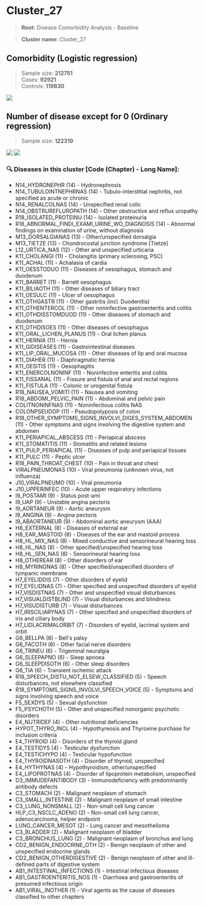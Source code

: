 # Cluster_27

> **Root:** Disease Comorbidity Analysis - Baseline

> **Cluster name:** Cluster_27  

## Comorbidity (Logistic regression)
> Sample size: **212751**  
> Cases: **92921**  
> Controls: **119830**
<img src="/Cluster/Figures/Incidence/LG/Cluster_27.png" />
<CsvTable src="/public/Cluster/Data/Incidence/LG/LG_Cluster_27.csv" label="🔍 View full results" />

## Number of disease except for 0 (Ordinary regression)
> Sample size: **122319**
<img src="/Cluster/Figures/Incidence/Histogram/Cluster_27_in.png" />
<CsvTable src="/public/Cluster/Data/Incidence/Histogram/Cluster_27_in.csv" label="🔍 View full results" />

<img src="/Cluster/Figures/Incidence/ORD/Cluster_27.png" />
<CsvTable src="/public/Cluster/Data/Incidence/ORD/ORD_Cluster_27.csv" label="🔍 View full results" />

### 🔍 Diseases in this cluster [Code (Chapter) - Long Name]:
- N14_HYDRONEPHR (14) - Hydronephrosis
- N14_TUBULOINTNEPHRNAS (14) - Tubulo-interstitial nephritis, not specified as acute or chronic
- N14_RENALCOLNAS (14) - Unspecified renal colic
- N14_OBSTRUREFLUROPATH (14) - Other obstructive and reflux uropathy
- R18_ISOLATED_PROTEINU (14) - Isolated proteinuria
- R18_ABNORMAL_FINDI_EXAMI_URINE_WO_DIAGNOSIS (14) - Abnormal findings on examination of urine, without diagnosis
- M13_DORSALGIANAS (13) - Other/unspecified dorsalgia
- M13_TIETZE (13) - Chondrocostal junction syndrome [Tietze]
- L12_URTICA_NAS (12) - Other and unspecified urticaria
- K11_CHOLANGI (11) - Cholangitis (primary sclerosing, PSC)
- K11_ACHAL (11) - Achalasia of cardia
- K11_OESSTODUO (11) - Diseases of oesophagus, stomach and duodenum
- K11_BARRET (11) - Barrett oesophagus
- K11_BILIAOTH (11) - Other diseases of biliary tract
- K11_OESULC (11) - Ulcer of oesophagus
- K11_OTHGASTR (11) - Other gastritis (incl. Duodenitis)
- K11_OTHENTERCOL (11) - Other noninfective gastroenteritis and colitis
- K11_OTHDISSTOMDUOD (11) - Other diseases of stomach and duodenum
- K11_OTHDISOES (11) - Other diseases of oesophagus
- K11_ORAL_LICHEN_PLANUS (11) - Oral lichen planus
- K11_HERNIA (11) - Hernia
- K11_GIDISEASES (11) - Gastrointestinal diseases
- K11_LIP_ORAL_MUCOSA (11) - Other diseases of lip and oral mucosa
- K11_DIAHER (11) - Diaphragmatic hernia
- K11_OESITIS (11) - Oesophagitis
- K11_ENERCOLNONINF (11) - Noninfective enteritis and colitis
- K11_FISSANAL (11) - Fissure and fistula of anal and rectal regions
- K11_FISTULA (11) - Colonic or urogenital fistula
- R18_NAUSEA_VOMITI (11) - Nausea and vomiting
- R18_ABDOMI_PELVIC_PAIN (11) - Abdominal and pelvic pain
- COLITNONINFNAS (11) - Noninfectious colitis NAS
- COLONPSEUDOP (11) - Pseudopolyposis of colon
- R18_OTHER_SYMPTOMS_SIGNS_INVOLVI_DIGES_SYSTEM_ABDOMEN (11) - Other symptoms and signs involving the digestive system and abdomen
- K11_PERIAPICAL_ABSCESS (11) - Periapical abscess
- K11_STOMATITIS (11) - Stomatitis and related lesions
- K11_PULP_PERIAPICAL (11) - Diseases of pulp and periapical tissues
- K11_PULC (11) - Peptic ulcer
- R18_PAIN_THROAT_CHEST (10) - Pain in throat and chest
- VIRALPNEUMONAS (10) - Viral pneumonia (unknown virus, not influenza)
- J10_VIRALPNEUMO (10) - Viral pneumonia
- J10_UPPERINFEC (10) - Acute upper respiratory infections
- I9_POSTAMI (9) - Status post-ami
- I9_UAP (9) - Unstable angina pectoris
- I9_AORTANEUR (9) - Aortic aneurysm
- I9_ANGINA (9) - Angina pectoris
- I9_ABAORTANEUR (9) - Abdominal aortic aneurysm (AAA)
- H8_EXTERNAL (8) - Diseases of external ear
- H8_EAR_MASTOID (8) - Diseases of the ear and mastoid process
- H8_HL_MIX_NAS (8) - Mixed conductive and sensorineural hearing loss
- H8_HL_NAS (8) - Other specified/unspecified hearing loss
- H8_HL_SEN_NAS (8) - Sensorineural hearing loss
- H8_OTHEREAR (8) - Other disorders of ear
- H8_MYRINGNAS (8) - Other specified/unspecified disorders of tympanic membrane
- H7_EYELIDDIS (7) - Other disorders of eyelid
- H7_EYELIDNAS (7) - Other specified and unspecified  disorders of eyelid
- H7_VISDISTNAS (7) - Other and unspecified visual disturbances
- H7_VISUALDISTBLIND (7) - Visual disturbances and blindness
- H7_VISUDISTURB (7) - Visual disturbances
- H7_IRISCILIARYNAS (7) - Other specified and unspecified disorders of iris and ciliary body
- H7_LIDLACRIMALORBIT (7) - Disorders of eyelid, lacrimal system and orbit
- G6_BELLPA (6) - Bell's palsy
- G6_FACOTH (6) - Other facial nerve disorders
- G6_TRINEU (6) - Trigeminal neuralgia
- G6_SLEEPAPNO (6) - Sleep apnoea
- G6_SLEEPDISOTH (6) - Other sleep disorders
- G6_TIA (6) - Transient ischemic attack
- R18_SPEECH_DISTU_NOT_ELSEW_CLASSIFIED (5) - Speech disturbances, not elsewhere classified
- R18_SYMPTOMS_SIGNS_INVOLVI_SPEECH_VOICE (5) - Symptoms and signs involving speech and voice
- F5_SEXDYS (5) - Sexual dysfunction
- F5_PSYCHOTH (5) - Other and unspecified nonorganic psychotic disorders
- E4_NUTRIDEF (4) - Other nutritional deficiencies
- HYPOT_THYRO_INCL (4) - Hypothyreosis and Thyroxine purchase for inclusion criteria
- E4_THYROID (4) - Disorders of the thyroid gland
- E4_TESTIDYS (4) - Testicular dysfunction
- E4_TESTICHYPO (4) - Testicular hypofunction
- E4_THYROIDNASOTH (4) - Disorder of thyroid, unspecified
- E4_HYTHYNAS (4) - Hypothyroidism, other/unspecified
- E4_LIPOPROTNAS (4) - Disorder of lipoprotein metabolism, unspecified
- D3_IMMUDEFANTIBODY (3) - Immunodeficiency with predominantly antibody defects
- C3_STOMACH (2) - Malignant neoplasm of stomach
- C3_SMALL_INTESTINE (2) - Malignant neoplasm of small intestine
- C3_LUNG_NONSMALL (2) - Non-small cell lung cancer
- HLP_C3_NSCLC_ADENO (2) - Non-small cell lung cancer, adenocarcinoma, helper endpoint
- LUNG_CANCER_MESOT (2) - Lung cancer and mesothelioma
- C3_BLADDER (2) - Malignant neoplasm of bladder
- C3_BRONCHUS_LUNG (2) - Malignant neoplasm of bronchus and lung
- CD2_BENIGN_ENDOCRINE_OTH (2) - Benign neoplasm of other and unspecified endocrine glands
- CD2_BENIGN_OTHERDIGESTIVE (2) - Benign neoplasm of other and ill-defined parts of digestive system
- AB1_INTESTINAL_INFECTIONS (1) - Intestinal infectious diseases
- AB1_GASTROENTERITIS_NOS (1) - Diarrhoea and gastroenteritis of presumed infectious origin
- AB1_VIRAL_INOTHER (1) - Viral agents as the cause of diseases classified to other chapters
